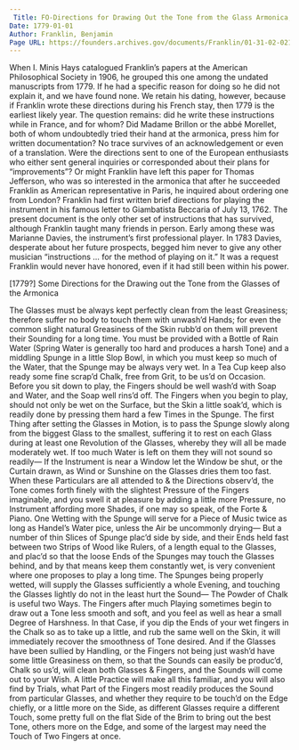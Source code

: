 ```yaml
---
 Title: FO-Directions for Drawing Out the Tone from the Glass Armonica, [1779?]
Date: 1779-01-01
Author: Franklin, Benjamin
Page URL: https://founders.archives.gov/documents/Franklin/01-31-02-0212
---
```


When I. Minis Hays catalogued Franklin’s papers at the American Philosophical Society in 1906, he grouped this one among the undated manuscripts from 1779. If he had a specific reason for doing so he did not explain it, and we have found none. We retain his dating, however, because if Franklin wrote these directions during his French stay, then 1779 is the earliest likely year.
The question remains: did he write these instructions while in France, and for whom? Did Madame Brillon or the abbé Morellet, both of whom undoubtedly tried their hand at the armonica, press him for written documentation? No trace survives of an acknowledgement or even of a translation. Were the directions sent to one of the European enthusiasts who either sent general inquiries or corresponded about their plans for “improvements”? Or might Franklin have left this paper for Thomas Jefferson, who was so interested in the armonica that after he succeeded Franklin as American representative in Paris, he inquired about ordering one from London?
Franklin had first written brief directions for playing the instrument in his famous letter to Giambatista Beccaria of July 13, 1762. The present document is the only other set of instructions that has survived, although Franklin taught many friends in person. Early among these was Marianne Davies, the instrument’s first professional player. In 1783 Davies, desperate about her future prospects, begged him never to give any other musician “instructions … for the method of playing on it.” It was a request Franklin would never have honored, even if it had still been within his power.
 

  [1779?]
  Some Directions for the Drawing out the Tone from the Glasses of the Armonica

The Glasses must be always kept perfectly clean from the least Greasiness; therefore suffer no body to touch them with unwash’d Hands; for even the common slight natural Greasiness of the Skin rubb’d on them will prevent their Sounding for a long time. You must be provided with a Bottle of Rain Water (Spring Water is generally too hard and produces a harsh Tone) and a middling Spunge in a little Slop Bowl, in which you must keep so much of the Water, that the Spunge may be always very wet.
In a Tea Cup keep also ready some fine scrap’d Chalk, free from Grit, to be us’d on Occasion. Before you sit down to play, the Fingers should be well wash’d with Soap and Water, and the Soap well rins’d off. The Fingers when you begin to play, should not only be wet on the Surface, but the Skin a little soak’d, which is readily done by pressing them hard a few Times in the Spunge. The first Thing after setting the Glasses in Motion, is to pass the Spunge slowly along from the biggest Glass to the smallest, suffering it to rest on each Glass during at least one Revolution of the Glasses, whereby they will all be made moderately wet. If too much Water is left on them they will not sound so readily—
If the Instrument is near a Window let the Window be shut, or the Curtain drawn, as Wind or Sunshine on the Glasses dries them too fast.
When these Particulars are all attended to & the Directions observ’d, the Tone comes forth finely with the slightest Pressure of the Fingers imaginable, and you swell it at pleasure by adding a little more Pressure, no Instrument affording more Shades, if one may so speak, of the Forte & Piano.
One Wetting with the Spunge will serve for a Piece of Music twice as long as Handel’s Water pice, unless the Air be uncommonly drying—
But a number of thin Slices of Spunge plac’d side by side, and their Ends held fast between two Strips of Wood like Rulers, of a length equal to the Glasses, and plac’d so that the loose Ends of the Spunges may touch the Glasses behind, and by that means keep them constantly wet, is very convenient where one proposes to play a long time. The Spunges being properly wetted, will supply the Glasses sufficiently a whole Evening, and touching the Glasses lightly do not in the least hurt the Sound—
The Powder of Chalk is useful two Ways.
The Fingers after much Playing sometimes begin to draw out a Tone less smooth and soft, and you feel as well as hear a small Degree of Harshness. In that Case, if you dip the Ends of your wet fingers in the Chalk so as to take up a little, and rub the same well on the Skin, it will immediately recover the smoothness of Tone desired.
And if the Glasses have been sullied by Handling, or the Fingers not being just wash’d have some little Greasiness on them, so that the Sounds can easily be produc’d, Chalk so us’d, will clean both Glasses & Fingers, and the Sounds will come out to your Wish.
A little Practice will make all this familiar, and you will also find by Trials, what Part of the Fingers most readily produces the Sound from particular Glasses, and whether they require to be touch’d on the Edge chiefly, or a little more on the Side, as different Glasses require a different Touch, some pretty full on the flat Side of the Brim to bring out the best Tone, others more on the Edge, and some of the largest may need the Touch of Two Fingers at once.

